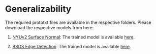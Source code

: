 # Generalizability

The required prototxt files are available in the respective folders. Please download the respective models from here:

1. [NYUv2 Surface Normal](http://cs.nyu.edu/~silberman/datasets/nyu_depth_v2.html): The trained model is available [here](learn.perception.cs.cmu.edu/GitHub/PixelNet/gen/normals_model.tar.gz).

2. [BSDS Edge Detection](https://www2.eecs.berkeley.edu/Research/Projects/CS/vision/grouping/resources.html): The trained model is available [here](learn.perception.cs.cmu.edu/GitHub/PixelNet/gen/edges_model.tar.gz).



